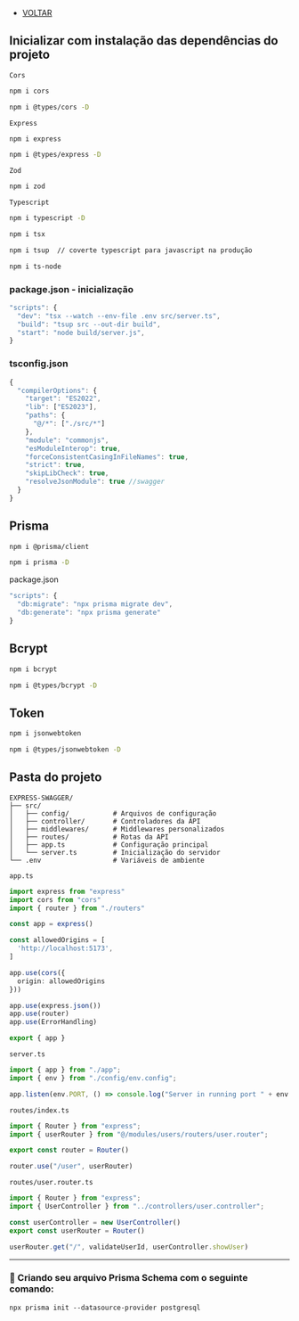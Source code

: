 - [VOLTAR](../../README.md)

## Inicializar com instalação das dependências do projeto

`Cors`
````bash
npm i cors
````

````bash
npm i @types/cors -D
````


`Express`
````bash
npm i express
````

````bash
npm i @types/express -D
````

`Zod`
````bash
npm i zod
````

`Typescript`
````bash
npm i typescript -D
````

````bash
npm i tsx
````

````bash
npm i tsup  // coverte typescript para javascript na produção
````

````bash
npm i ts-node
````

### package.json - inicialização
````ts
"scripts": {
  "dev": "tsx --watch --env-file .env src/server.ts",
  "build": "tsup src --out-dir build",
  "start": "node build/server.js",
}
````


### tsconfig.json

````ts
{
  "compilerOptions": {
    "target": "ES2022",
    "lib": ["ES2023"],
    "paths": {
      "@/*": ["./src/*"]
    },
    "module": "commonjs",
    "esModuleInterop": true,
    "forceConsistentCasingInFileNames": true,
    "strict": true,
    "skipLibCheck": true,
    "resolveJsonModule": true //swagger
  }
}
````

## Prisma

````bash
npm i @prisma/client
````

````bash
npm i prisma -D
````
package.json

````ts
"scripts": {
  "db:migrate": "npx prisma migrate dev",
  "db:generate": "npx prisma generate"
}
````

## Bcrypt

````bash
npm i bcrypt
````

````bash
npm i @types/bcrypt -D
````

## Token

````bash
npm i jsonwebtoken
````

````bash
npm i @types/jsonwebtoken -D
````

## Pasta do projeto

```
EXPRESS-SWAGGER/
├── src/
│   ├── config/           # Arquivos de configuração
│   ├── controller/       # Controladores da API
│   ├── middlewares/      # Middlewares personalizados
│   ├── routes/           # Rotas da API
│   ├── app.ts            # Configuração principal
│   └── server.ts         # Inicialização do servidor
└── .env                  # Variáveis de ambiente
```

`app.ts`

````ts
import express from "express"
import cors from "cors"
import { router } from "./routers"

const app = express()

const allowedOrigins = [
  'http://localhost:5173',
]

app.use(cors({
  origin: allowedOrigins
}))

app.use(express.json())
app.use(router)
app.use(ErrorHandling)

export { app }
````

`server.ts`

````ts
import { app } from "./app";
import { env } from "./config/env.config";

app.listen(env.PORT, () => console.log("Server in running port " + env.PORT))
````

`routes/index.ts`
````ts
import { Router } from "express";
import { userRouter } from "@/modules/users/routers/user.router";

export const router = Router()

router.use("/user", userRouter)
````

`routes/user.router.ts`

````ts
import { Router } from "express";
import { UserController } from "../controllers/user.controller";

const userController = new UserController()
export const userRouter = Router()

userRouter.get("/", validateUserId, userController.showUser)
````

----

### 🔹 Criando seu arquivo Prisma Schema com o seguinte comando:

````
npx prisma init --datasource-provider postgresql
````